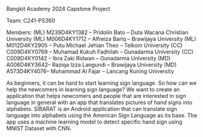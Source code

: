 Bangkit Academy 2024 Capstone Project

Team: C241-PS360 

Members:
(ML) M239D4KY1382 – Pridolin Bato – Duta Wacana Christian University
(ML) M006D4KY1712 – Alfreiza Bariq – Brawijaya University
(ML) M012D4KY2905 – Putu Michael Jehian Theo – Telkom University
(CC)  C009D4KY0769 – Muhamad Kukuh Fadhilah – Gunadarma University
(CC)  C009D4KY0142 – Ibra Zaki Ridwan – Gunadarma University
(MD) A006D4KY3642– Raziqa Izza Langundi – Brawijaya University
(MD) A573D4KY4076– Muhammad Al Fajar – Lancang Kuning University

As beginners, it can be hard to start learning sign language. So how can we help the newcomers in learning sign language? We want to create an application that helps newcomers and people that are interested in sign language in general with an app that translates pictures of hand signs into alphabets. SIBARAT is an Android application that can translate sign language into alphabets using the American Sign Language as its base. The app uses a machine learning model to detect specific hand sign using MNIST Dataset with CNN. 
